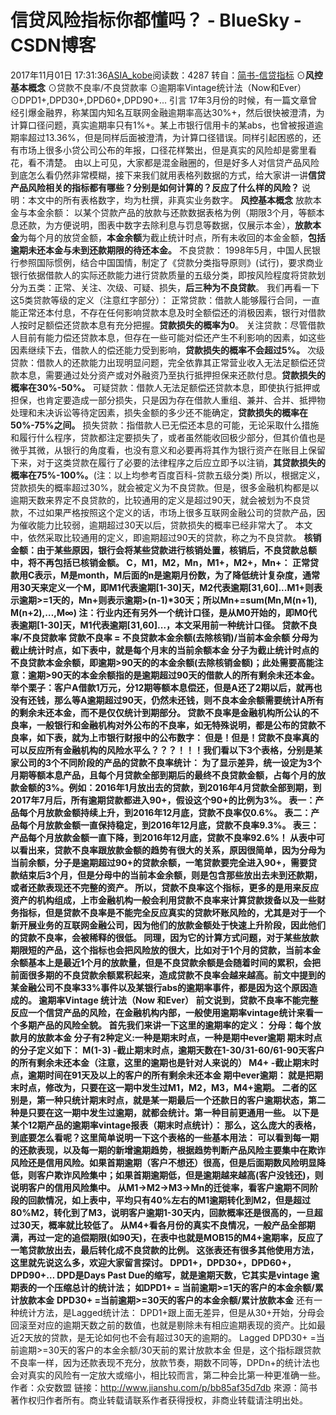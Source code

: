 # 信贷风险指标你都懂吗？ - BlueSky - CSDN博客
2017年11月01日 17:31:36[ASIA_kobe](https://me.csdn.net/ASIA_kobe)阅读数：4287
转自：[简书-信贷指标](http://www.jianshu.com/p/bb85af35d7db)
⊙**风控基本概念**
⊙贷款不良率/不良贷款率
⊙逾期率Vintage统计法（Now和Ever）
⊙DPD1+,DPD30+,DPD60+,DPD90+...
引言
17年3月份的时候，有一篇文章曾经引爆金融界，称某国内知名互联网金融逾期率高达30%+，然后很快被澄清，为计算口径问题，真实逾期率只有1%+。某上市银行信用卡的某abs，也曾被报道逾期率超过13.36%，但是同样后面被澄清，为计算口径错误。同样引起困惑的，还有市场上很多小贷公司公布的年报，口径花样繁出，但是真实的风险却是雾里看花，看不清楚。
由以上可见，大家都是混金融圈的，但是好多人对信贷产品风险到底怎么看仍然非常模糊，接下来我们就用表格列数据的方式，给大家讲一讲**信贷产品风险相关的指标都有哪些？分别是如何计算的？反应了什么样的风险？**
说明：本文中的所有表格数字，均为杜撰，非真实业务数字。
**风控基本概念**
放款本金与本金余额：
以某个贷款产品的放款与还款数据表格为例（期限3个月，等额本息还款，为方便说明，图表中数字去除利息与罚息等数据，仅展示本金），**放款本金**为每个月的放贷金额，**本金余额**为截止统计时点，所有未收回的本金金额，**包括逾期未还本金与未到还款期限的待还本金。**
不良贷款：
1998年5月，中国人民银行参照国际惯例，结合中国国情，制定了《贷款分类指导原则》(试行)，要求商业银行依据借款人的实际还款能力进行贷款质量的五级分类，即按风险程度将贷款划分为五类：正常、关注、次级、可疑、损失，**后三种为不良贷款**。
我们再看一下这5类贷款等级的定义（注意红字部分）：
正常贷款：借款人能够履行合同，一直能正常还本付息，不存在任何影响贷款本息及时全额偿还的消极因素，银行对借款人按时足额偿还贷款本息有充分把握。**贷款损失的概率为0**。
关注贷款：尽管借款人目前有能力偿还贷款本息，但存在一些可能对偿还产生不利影响的因素，如这些因素继续下去，借款人的偿还能力受到影响，**贷款损失的概率不会超过5%。**
次级贷款：借款人的还款能力出现明显问题，完全依靠其正常营业收入无法足额偿还贷款本息，需要通过处分资产或对外融资乃至执行抵押担保来还款付息。**贷款损失的概率在30%-50%。**
可疑贷款：借款人无法足额偿还贷款本息，即使执行抵押或担保，也肯定要造成一部分损失，只是因为存在借款人重组、兼并、合并、抵押物处理和未决诉讼等待定因素，损失金额的多少还不能确定，**贷款损失的概率在50%-75%之间。**
损失贷款：指借款人已无偿还本息的可能，无论采取什么措施和履行什么程序，贷款都注定要损失了，或者虽然能收回极少部分，但其价值也是微乎其微，从银行的角度看，也没有意义和必要再将其作为银行资产在账目上保留下来，对于这类贷款在履行了必要的法律程序之后应立即予以注销，**其贷款损失的概率在75%-100%。**(注：以上均参考百度百科-贷款五级分类)
所以，根据定义，贷款损失的概率超过30%，就会被定义为不良贷款。但是，很多金融机构都是以逾期天数来界定不良贷款的，比较通用的定义是超过90天，就会被划为不良贷款，不过如果严格按照这个定义的话，市场上很多互联网金融公司的贷款产品，因为催收能力比较弱，逾期超过30天以后，贷款损失的概率已经非常大了。
本文中，依然采取比较通用的定义，即逾期超过90天的贷款，称之为不良贷款。
**核销金额：**由于某些原因，银行会将某些贷款进行核销处置，核销后，不良贷款总额中，将不再包括已核销金额。
**C，M1，M2，Mn，M1+，M2+，Mn+：**
正常贷款用C表示，M是month，M后面的n是逾期月份数，为了降低统计复杂度，通常用30天来定义一个M，即M1代表逾期[1-30]天，M2代表逾期[31,60]...M1+则表示逾期>=1天的，Mn+则表示逾期>(n-1)*30天；所以Mn+=sum(Mn,M(n+1), M(n+2),…,M∞)
注：行业内还有另外一个统计口径，是从M0开始的，即M0代表逾期[1-30]天，M1代表逾期[31,60]...，本文采用前一种统计口径。
**贷款不良率/不良贷款率**
**贷款不良率 = 不良贷款本金余额(去除核销)/当前本金余额**
**分母**为截止统计时点，如下表中，就是每个月末的当前余额本金
**分子**为截止统计时点的不良贷款本金余额，即逾期>90天的的本金余额(去除核销金额)；**此处需要高能注意：逾期>90天的本金余额指的是逾期超过90天的借款人的所有剩余未还本金。**
举个栗子：客户A借款1万元，分12期等额本息偿还，但是A还了2期以后，就再也没有还钱，那么等A逾期超过90天，仍然未还钱，则不良本金余额需要统计A所有的剩余未还本金，而不是仅仅统计到期部分。
贷款不良率是金融机构所公认的不良率，一般银行和金融机构对外公布的不良率，如无特殊说明，都是公布的贷款不良率，如下表，就为上市银行财报中的公布数字：
但是！但是！贷款不良率真的可以反应所有金融机构的风险水平么？？？！！！我们看以下3个表格，分别是某家公司的3个不同阶段的产品的贷款不良率统计：
为了显示差异，统一设定为3个月期等额本息产品，且每个月贷款全部到期后的最终不良贷款金额，占每个月的放款金额的3%。例如：2016年1月放出去的贷款，到2016年4月贷款全部到期，到2017年7月后，所有逾期贷款都进入90+，假设这个90+的比例为3%。
表一：产品每个月放款金额持续上升，到2016年12月底，贷款不良率仅0.6%。
表二：产品每个月放款金额一直保持稳定，到2016年12月底，贷款不良率9.3%。
表三：产品每个月放款金额一直下降，到2016年12月底，贷款不良率92.6%！
从表中可以看出来，贷款不良率跟放款金额的趋势有很大的关系，原因很简单，因为分母为当前余额，分子是逾期超过90+的贷款余额，一笔贷款要完全进入90+，需要贷款结束后3个月，但是分母中的当前本金余额，则是包含那些放出去未到还款期，或者还款表现还不完整的资产。
所以，贷款不良率这个指标，更多的是用来反应资产的机构组成，上市金融机构一般会利用贷款不良率来计算贷款拨备以及一些财务指标，但是贷款不良率是不能完全反应真实的贷款坏账风险的，尤其是对于一个新开展业务的互联网金融公司，因为他们的放款金额处于快速上升阶段，因此他们的贷款不良率，会被稀释的很低。
同理，因为它的计算方式问题，对于某些放款期限短的产品，这个指标也会把风险放的很大，比如对于1个月的贷款，当前本金余额基本上是最近1个月的放款量，但是不良贷款余额是会随着时间的累积，会把前面很多期的不良贷款余额累积起来，造成贷款不良率会越来越高。前文中提到的某金融公司不良率33%事件以及某银行abs的逾期率事件，都是因为这个原因造成的。
**逾期率Vintage 统计法（Now 和Ever）**
前文说到，贷款不良率不能完整反应一个信贷产品的风险，在金融机构内部，一般使用逾期率vintage统计来看一个多期产品的风险全貌。
首先我们来讲一下这里的逾期率的定义：
**分母**：每个放款月的放款本金
**分子**有2种定义:一种是期末时点，一种是期中ever逾期
**期末时点的分子定义如下：**
M(1-3) -截止期末时点，逾期天数在1-30/31-60/61-90天客户的所有剩余未还本金（注意，这里的逾期也是针对人来说的）
M4+ -截止期末时点，逾期时间在91天及以上的客户的所有剩余未还本金
**期中ever逾期：**
就是把期末时点，修改为，只要在这一期中发生过M1，M2，M3，M4+逾期。
二者的区别是，第一种只统计期末时点，就是某一期最后一个还款日的客户逾期状态，第二种是只要在这一期中发生过逾期，就都会统计。第一种目前更通用一些。
以下是某个12期产品的逾期率vintage报表（期末时点统计）：
那么，这么庞大的表格，到底要怎么看呢？这里简单说明一下这个表格的一些基本用法：
可以看到每一期的还款表现，以及每一期的新增逾期趋势，根据趋势判断产品风险主要集中在欺诈风险还是信用风险。如果首期逾期（客户不想还）很高，但是后面期数风险明显降低，则客户欺诈风险集中；如果首期逾期低，但是逾期越来越高(客户没钱还)，则说明客户的信用风险集中。
从M1->M2->M3->Mn的迁徙率，看客户逾期不同阶段的回款情况，如上表中，平均只有40%左右的M1逾期转化到M2，但是超过80%M2，转化到了M3，说明客户逾期1-30天内，回款概率还是很高的，一旦超过30天，概率就比较低了。
从M4+看各月份的真实不良情况，一般产品全部期满，再过一定的追偿期限(如90天)，在表中也就是MOB15的M4+逾期率，反应了一笔贷款放出去，最后转化成不良贷款的比例。
这张表还有很多其他使用方法，这里就先说这么多，**欢迎大家留言探讨。**
**DPD1+，DPD30+，DPD60+，DPD90+…**
DPD是Days Past Due的缩写，就是逾期天数，它其实是vintage 逾期表的一个压缩总计的统计法；
如**DPD1+ = 当前逾期>=1天的客户的本金余额/累计放款本金**
**DPD30+ =当前逾期>=30天的客户的本金余额/累计放款本金**
还有一种统计方法，是Lagged统计法：
DPD1+跟上面无差异，但是从30+开始，分母会回滚至对应的逾期天数之前的数值，也就是剔除未有相应逾期表现的资产。比如最近2天放的贷款，是无论如何也不会有超过30天的逾期的。
Lagged DPD30+ =当前逾期>=30天的客户的本金余额/30天前的累计放款本金
但是，这个指标跟贷款不良率一样，因为还款表现不充分，放款节奏，期数不同等，DPDn+的统计法也会对真实的风险有一定放大或缩小，相比较而言，第二种会比第一种更准确一些。
作者：众安数盟
链接：http://www.jianshu.com/p/bb85af35d7db
來源：简书
著作权归作者所有。商业转载请联系作者获得授权，非商业转载请注明出处。
            

